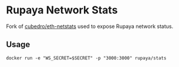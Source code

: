Rupaya Network Stats
============

Fork of [cubedro/eth-netstats](https://github.com/cubedro/eth-netstats) used to expose Rupaya network status.

## Usage
```
docker run -e "WS_SECRET=$SECRET" -p "3000:3000" rupaya/stats
```
